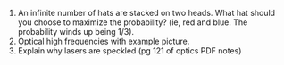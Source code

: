 
1. An infinite number of hats are stacked on two heads. What hat should you
   choose to maximize the probability? (ie, red and blue. The probability winds
   up being 1/3).
2. Optical high frequencies with example picture.
3. Explain why lasers are speckled (pg 121 of optics PDF notes)

